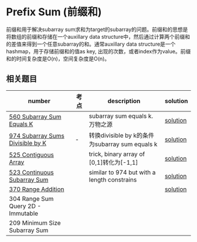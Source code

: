 # Prefix Sum (前缀和)

前缀和用于解决subarray sum求和为target的subarray的问题。前缀和的思想是将数组的前缀和存储在一个auxillary data structure中，然后通过计算两个前缀和的差值来得到一个任意subarray的和。通常auxillary data structure是一个hashmap，用于存储前缀和的值as key, 出现的次数，或者index作为value。前缀和的时间复杂度是O(n)，空间复杂度是O(n)。


## 相关题目

|number|考点|description|solution
|---|---|---|-|
|[560 Subarray Sum Equals K](https://leetcode.com/problems/subarray-sum-equals-k/)||subarray sum equals k. 万物之源|[solution](../../leetcode/560-subarray-sum-equals-k/index.md)|
|[974 Subarray Sums Divisible by K](https://leetcode.com/problems/subarray-sums-divisible-by-k/description/)|-|转换divisible by k的条件为subarray sum equals k|[solution](../../leetcode/974-subarray-sums-divisible-by-K/index.md)|
|[525 Contiguous Array](https://leetcode.com/problems/contiguous-array/description/?envType=daily-question&envId=2024-03-16)||trick, binary array of [0,1]转化为[-1,1]|[solution](../../leetcode/525-contiguous-array/index.md)|
|[523 Continuous Subarray Sum](https://leetcode.com/problems/continuous-subarray-sum/description/)||similar to 974 but with a length constrains|[solution](../../leetcode/523-continuous-subarray-sum/index.md)|
|[370 Range Addition](https://leetcode.com/problems/range-addition/description/)|||[solution](../../leetcode/370-range-addition/index.md)|
|304 Range Sum Query 2D - Immutable|||
|209 Minimum Size Subarray Sum|||